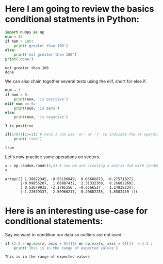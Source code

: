 
# Here I am going to review the basics conditional statments in Python:



```python
import numpy as np
num = 35
if num > 100:
    print('greater than 100')
else: 
    print('not greater than 100')
print('done')
```

    not greater than 100
    done


We can also chain together several tests using the elif, short for else if.



```python
num = 3
if num > 0:
    print(num, 'is positive')
elif num == 0:
    print(num, 'is zero')
else:
    print(num, 'is negative')
```

    3 is positive



```python
if(1<0)|(1>=1): # here I can use 'or' or '|' to indicate the or operation.
    print('true')
```

    true


Let's now practice some operations on vectors.


```python
x = np.random.randn(4,4) # now we are creating a matrix 4x4 with random gaussian variables
x
```




    array([[ 1.38822345, -0.55196049,  0.05688873, -0.27571327],
           [-0.99855207,  1.66887432,  2.31332369,  0.26682269],
           [ 0.52679932, -2.1795156 , -0.6566527 ,  1.14838234],
           [-1.22679337, -2.50966217, -0.20882285, -1.6882439 ]])



# Here is an interesting use-case for conditional statements:
Say we want to condition our data so outliers are not used. 


```python
if (2.5 > np.max(x, axis = 0))[1] or np.max(x, axis = 0)[1]  > 1.5 :
    print('This is in the range of expected values')
```

    This is in the range of expected values



```python

```


```python

```
